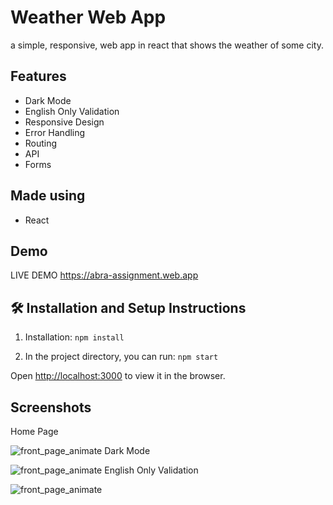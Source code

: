 # Weather Web App 

a simple, responsive, web app in react that shows the weather of some city.

## Features
- Dark Mode
- English Only Validation
- Responsive Design
- Error Handling
- Routing
- API
- Forms


## Made using
- React

## Demo

LIVE DEMO https://abra-assignment.web.app



## 🛠 Installation and Setup Instructions

1. Installation: `npm install`

2. In the project directory, you can run: `npm start`

Open [http://localhost:3000](http://localhost:3000) to view it in the browser.


## Screenshots

Home Page

![front_page_animate](https://i.imgur.com/AtOpMlB.png)
Dark Mode

![front_page_animate](https://i.imgur.com/VAXSEiO.png)
English Only Validation

![front_page_animate](https://i.imgur.com/xw6H7C6.png)


